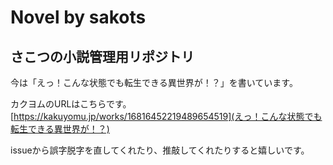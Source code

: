 # Novel by sakots

## さこつの小説管理用リポジトリ

今は「えっ！こんな状態でも転生できる異世界が！？」を書いています。

カクヨムのURLはこちらです。
[https://kakuyomu.jp/works/16816452219489654519](えっ！こんな状態でも転生できる異世界が！？)

issueから誤字脱字を直してくれたり、推敲してくれたりすると嬉しいです。
